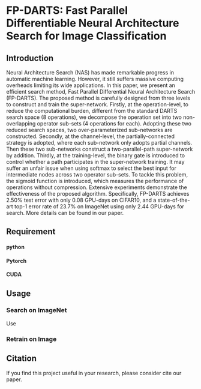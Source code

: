 # FP-DARTS: Fast Parallel Differentiable Neural Architecture Search for Image Classification
##  Introduction

Neural Architecture Search (NAS) has made remarkable progress in automatic machine learning. However, it still suffers massive computing overheads limiting its wide applications. In this paper, we present an efficient search method, Fast Parallel Differential Neural Architecture Search (FP-DARTS). The proposed method is carefully designed from three levels to construct and train the super-network. Firstly, at the operation-level, to reduce the computational burden, different from the standard DARTS search space (8 operations), we decompose the operation set into two non-overlapping operator sub-sets (4 operations for each). Adopting these two reduced search spaces, two over-parameterized sub-networks are constructed. Secondly, at the channel-level, the partially-connected strategy is adopted, where each sub-network only adopts partial channels. Then these two sub-networks construct a two-parallel-path super-network by addition. Thirdly, at the training-level, the binary gate is introduced to control whether a path participates in the super-network training. It may suffer an unfair issue when using softmax to select the best input for intermediate nodes across two operator sub-sets. To tackle this problem, the sigmoid function is introduced, which measures the performance of operations without compression. Extensive experiments demonstrate the effectiveness of the proposed algorithm. Specifically, FP-DARTS achieves 2.50\% test error with only 0.08 GPU-days on CIFAR10, and a state-of-the-art top-1 error rate of 23.7\% on ImageNet using only 2.44 GPU-days for search.
More details can be found in our paper.
## Requirement
#### python
#### Pytorch
#### CUDA
## Usage
### Search on ImageNet
Use 
### Retrain on Image
## Citation
If you find this project useful in your research, please consider cite our paper.
